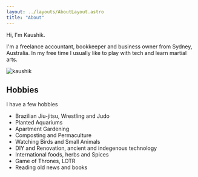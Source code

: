 ```yaml
---
layout: ../layouts/AboutLayout.astro
title: "About"
---
```


Hi, I'm Kaushik.

I'm a freelance accountant, bookkeeper and business owner from Sydney, Australia. In my free time I usually like to play with tech and learn martial arts.

<div>
  <img src="/assets/kaushik.png" class="sm:w-1/2 mx-auto" alt="kaushik">
</div>

## Hobbies

I have a few hobbies

- Brazilian Jiu-jitsu, Wrestling and Judo
- Planted Aquariums
- Apartment Gardening
- Composting and Permaculture
- Watching Birds and Small Animals
- DIY and Renovation, ancient and indegenous technology
- International foods, herbs and Spices
- Game of Thrones, LOTR
- Reading old news and books
